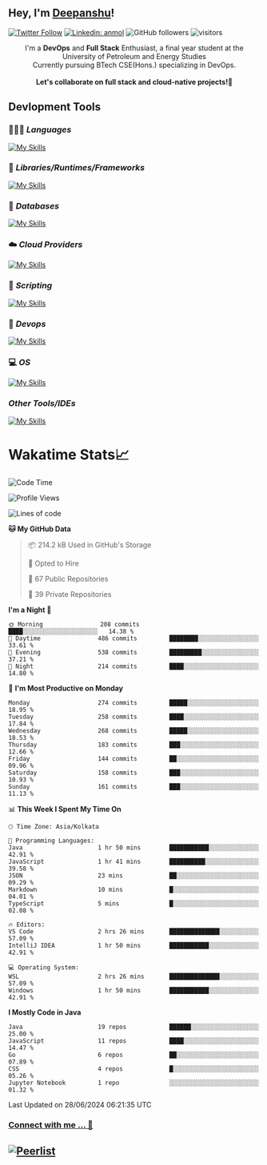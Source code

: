 ## Hey, I'm [Deepanshu](https://bio.link/deepanshgk)!

[![Twitter Follow](https://img.shields.io/twitter/follow/deepanshuurawat?label=Follow)](https://twitter.com/intent/follow?screen_name=deepanshuurawat)
[![Linkedin: anmol](https://img.shields.io/badge/-deepanshu-blue?style=flat-square&logo=Linkedin&logoColor=white&link=https://www.linkedin.com/in/deepanshu-rawat6/)](https://www.linkedin.com/in/deepanshu-rawat6/)
![GitHub followers](https://img.shields.io/github/followers/deepanshu-rawat6?label=Follow&style=social)
![visitors](https://visitor-badge.laobi.icu/badge?page_id=deepanshu-rawat6.deepanshu-rawat6)


<div align="center">
I'm a <b>DevOps</b> and <b>Full Stack</b> Enthusiast, a final year student at the University of Petroleum and Energy Studies <br> Currently pursuing BTech CSE(Hons.) specializing in DevOps.
</div>

<br>

<div align="center">
 <b>Let's collaborate on full stack and cloud-native projects!🚀</b>
</div>

## **Devlopment Tools**

### 🧑🏻‍💻 *Languages*
[![My Skills](https://skillicons.dev/icons?i=go,java,py,js,ts,html,css&theme=dark)](https://skillicons.dev)

### 🔎 *Libraries/Runtimes/Frameworks*
[![My Skills](https://skillicons.dev/icons?i=nodejs,express,react&theme=dark)](https://skillicons.dev)

### 🛅 *Databases*
[![My Skills](https://skillicons.dev/icons?i=mysql,mongodb,postgres,prisma&theme=dark)](https://skillicons.dev)

### ☁️ *Cloud Providers*
[![My Skills](https://skillicons.dev/icons?i=aws,netlify&theme=dark)](https://skillicons.dev)

### 📜 *Scripting*
[![My Skills](https://skillicons.dev/icons?i=bash,powershell&theme=dark)](https://skillicons.dev)

### 👀 *Devops*
[![My Skills](https://skillicons.dev/icons?i=docker,kubernetes,githubactions,jenkins,grafana,prometheus,terraform,ansible,selenium&theme=dark)](https://skillicons.dev)

### 💻 *OS*
[![My Skills](https://skillicons.dev/icons?i=windows,ubuntu,linux&theme=dark)](https://skillicons.dev)

### *Other Tools/IDEs*
[![My Skills](https://skillicons.dev/icons?i=git,github,vscode,idea,vim,maven,postman,pnpm,npm&theme=dark)](https://skillicons.dev)

# Wakatime Stats📈

<!--START_SECTION:waka-->
![Code Time](http://img.shields.io/badge/Code%20Time-365%20hrs%201%20min-blue)

![Profile Views](http://img.shields.io/badge/Profile%20Views-1-blue)

![Lines of code](https://img.shields.io/badge/From%20Hello%20World%20I%27ve%20Written-694.0%20thousand%20lines%20of%20code-blue)

**🐱 My GitHub Data** 

> 📦 214.2 kB Used in GitHub's Storage 
 > 
> 💼 Opted to Hire
 > 
> 📜 67 Public Repositories 
 > 
> 🔑 39 Private Repositories 
 > 
**I'm a Night 🦉** 

```text
🌞 Morning                208 commits         ████░░░░░░░░░░░░░░░░░░░░░   14.38 % 
🌆 Daytime                486 commits         ████████░░░░░░░░░░░░░░░░░   33.61 % 
🌃 Evening                538 commits         █████████░░░░░░░░░░░░░░░░   37.21 % 
🌙 Night                  214 commits         ████░░░░░░░░░░░░░░░░░░░░░   14.80 % 
```
📅 **I'm Most Productive on Monday** 

```text
Monday                   274 commits         █████░░░░░░░░░░░░░░░░░░░░   18.95 % 
Tuesday                  258 commits         ████░░░░░░░░░░░░░░░░░░░░░   17.84 % 
Wednesday                268 commits         █████░░░░░░░░░░░░░░░░░░░░   18.53 % 
Thursday                 183 commits         ███░░░░░░░░░░░░░░░░░░░░░░   12.66 % 
Friday                   144 commits         ██░░░░░░░░░░░░░░░░░░░░░░░   09.96 % 
Saturday                 158 commits         ███░░░░░░░░░░░░░░░░░░░░░░   10.93 % 
Sunday                   161 commits         ███░░░░░░░░░░░░░░░░░░░░░░   11.13 % 
```


📊 **This Week I Spent My Time On** 

```text
🕑︎ Time Zone: Asia/Kolkata

💬 Programming Languages: 
Java                     1 hr 50 mins        ███████████░░░░░░░░░░░░░░   42.91 % 
JavaScript               1 hr 41 mins        ██████████░░░░░░░░░░░░░░░   39.58 % 
JSON                     23 mins             ██░░░░░░░░░░░░░░░░░░░░░░░   09.29 % 
Markdown                 10 mins             █░░░░░░░░░░░░░░░░░░░░░░░░   04.01 % 
TypeScript               5 mins              █░░░░░░░░░░░░░░░░░░░░░░░░   02.08 % 

🔥 Editors: 
VS Code                  2 hrs 26 mins       ██████████████░░░░░░░░░░░   57.09 % 
IntelliJ IDEA            1 hr 50 mins        ███████████░░░░░░░░░░░░░░   42.91 % 

💻 Operating System: 
WSL                      2 hrs 26 mins       ██████████████░░░░░░░░░░░   57.09 % 
Windows                  1 hr 50 mins        ███████████░░░░░░░░░░░░░░   42.91 % 
```

**I Mostly Code in Java** 

```text
Java                     19 repos            ██████░░░░░░░░░░░░░░░░░░░   25.00 % 
JavaScript               11 repos            ████░░░░░░░░░░░░░░░░░░░░░   14.47 % 
Go                       6 repos             ██░░░░░░░░░░░░░░░░░░░░░░░   07.89 % 
CSS                      4 repos             █░░░░░░░░░░░░░░░░░░░░░░░░   05.26 % 
Jupyter Notebook         1 repo              ░░░░░░░░░░░░░░░░░░░░░░░░░   01.32 % 
```




 Last Updated on 28/06/2024 06:21:35 UTC
<!--END_SECTION:waka-->



### [Connect with me ... 💬](https://bio.link/deepanshgk) 
[![Peerlist](https://github-readme-badge.peerlist.io/api/deepanshurawat6?style=social)](https://peerlist.io/deepanshurawat6) 
---

<!--- 
![Snake animation](https://github.com/deepanshu-rawat6/deepanshu-rawat6/blob/output/github-contribution-grid-snake.svg)
---
--->

<!--- 
[![@deepanshurawat6's Holopin board](https://holopin.io/api/user/board?user=deepanshurawat6)](https://holopin.io/@deepanshurawat6)
---
--->
